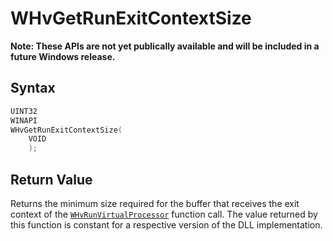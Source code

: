 # WHvGetRunExitContextSize
**Note: These APIs are not yet publically available and will be included in a future Windows release.**

## Syntax

```C
UINT32
WINAPI
WHvGetRunExitContextSize(
    VOID
    );
```

## Return Value
Returns the minimum size required for the buffer that receives the exit context of the [`WHvRunVirtualProcessor`](WHvRunVirtualProcessor.md) function call. The value returned by this function is constant for a respective version of the DLL implementation.
  

